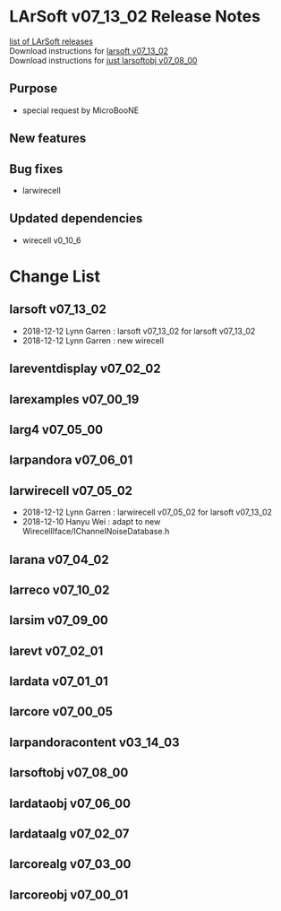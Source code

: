 # LArSoft v07_13_02 Release Notes



[list of LArSoft releases](LArSoft_release_list)  
Download instructions for [larsoft v07_13_02](https://scisoft.fnal.gov/scisoft/bundles/larsoft/v07_13_02/larsoft-v07_13_02.html)  
Download instructions for [just larsoftobj v07_08_00](https://scisoft.fnal.gov/scisoft/bundles/larsoftobj/v07_08_00/larsoftobj-v07_08_00.html)

## Purpose

-   special request by MicroBooNE

## New features

## Bug fixes

-   larwirecell

## Updated dependencies

-   wirecell v0_10_6

# Change List

## larsoft v07_13_02

-   2018-12-12 Lynn Garren : larsoft v07_13_02 for larsoft v07_13_02
-   2018-12-12 Lynn Garren : new wirecell

## lareventdisplay v07_02_02

## larexamples v07_00_19

## larg4 v07_05_00

## larpandora v07_06_01

## larwirecell v07_05_02

-   2018-12-12 Lynn Garren : larwirecell v07_05_02 for larsoft v07_13_02
-   2018-12-10 Hanyu Wei : adapt to new WirecellIface/IChannelNoiseDatabase.h

## larana v07_04_02

## larreco v07_10_02

## larsim v07_09_00

## larevt v07_02_01

## lardata v07_01_01

## larcore v07_00_05

## larpandoracontent v03_14_03

## larsoftobj v07_08_00

## lardataobj v07_06_00

## lardataalg v07_02_07

## larcorealg v07_03_00

## larcoreobj v07_00_01
